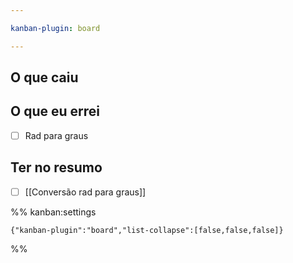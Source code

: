 ```yaml
---

kanban-plugin: board

---
```


## O que caiu



## O que eu errei

- [ ] Rad para graus


## Ter no resumo

- [ ] [[Conversão rad para graus]]




%% kanban:settings
```
{"kanban-plugin":"board","list-collapse":[false,false,false]}
```
%%